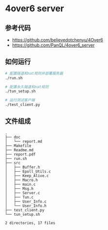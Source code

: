 # 4over6 server

## 参考代码

-   https://github.com/believedotchenyu/4Over6
-   https://github.com/PanQL/4over6_server

## 如何运行

```bash
# 配置隧道和nat规则并部署服务器
./run.sh

# 配置永久隧道和nat规则
./tun_setup.sh

# 运行测试客户端
./test_client.py
```

## 文件组成

```
.
├── doc
│   └── report.md
├── Makefile
├── Readme.md
├── report.pdf
├── run.sh
├── src
│   ├── Buffer.h
│   ├── Epoll_Utils.c
│   ├── Keep_Alive.c
│   ├── Macro.h
│   ├── main.c
│   ├── Msg.h
│   ├── Server.c
│   ├── Tun.c
│   ├── User_Info.c
│   └── User_Info.h
├── test_client.py
└── tun_setup.sh

2 directories, 17 files
```
